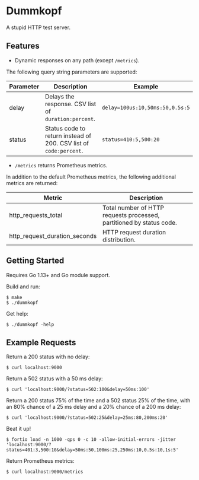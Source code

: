 # Dummkopf

A stupid HTTP test server.

## Features

- Dynamic responses on any path (except `/metrics`).

The following query string parameters are supported:

| Parameter | Description | Example |
|-----------|-------------|---------|
| delay     | Delays the response. CSV list of `duration:percent`. | `delay=100us:10,50ms:50,0.5s:5` |
| status    | Status code to return instead of 200. CSV list of `code:percent`. | `status=410:5,500:20` |

- `/metrics` returns Prometheus metrics.

In addition to the default Prometheus metrics, the following additional metrics
are returned:

| Metric                        | Description |
|-------------------------------|-------------|
| http_requests_total           | Total number of HTTP requests processed, partitioned by status code. |
| http_request_duration_seconds | HTTP request duration distribution. |

## Getting Started

Requires Go 1.13+ and Go module support.

Build and run:
```
$ make
$ ./dummkopf
```

Get help:
```
$ ./dummkopf -help
```

## Example Requests

Return a 200 status with no delay:
```
$ curl localhost:9000
```

Return a 502 status with a 50 ms delay:
```
$ curl 'localhost:9000/?status=502:100&delay=50ms:100'
```

Return a 200 status 75% of the time and a 502 status 25% of the time, with an
80% chance of a 25 ms delay and a 20% chance of a 200 ms delay:
```
$ curl 'localhost:9000/?status=502:25&delay=25ms:80,200ms:20'
```

Beat it up!
```
$ fortio load -n 1000 -qps 0 -c 10 -allow-initial-errors -jitter 'localhost:9000/?status=401:3,500:10&delay=50ms:50,100ms:25,250ms:10,0.5s:10,1s:5'
```

Return Prometheus metrics:
```
$ curl localhost:9000/metrics
```
